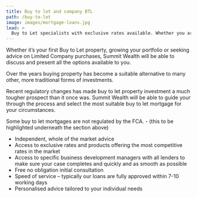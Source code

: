 ```yaml
---
title: Buy to let and company BTL
path: /buy-to-let
image: images/mortgage-loans.jpg
lead: >
  Buy to Let specialists with exclusive rates available. Whether you are investing in your first BTL or are an experienced landlord, we are here to help.
---
```


Whether it’s your first Buy to Let property, growing your portfolio or seeking advice on Limited Company purchases,
Summit Wealth will be able to discuss and present all the options available to you.

Over the years buying property has become a suitable alternative to many other, more traditional forms of investments.

Recent regulatory changes has made buy to let property investment a much tougher prospect than it once was.
Summit Wealth will be able to guide your through the process and select the most suitable buy to let mortgage for your
circumstances.

Some buy to let mortgages are not regulated by the FCA. - (this to be highlighted underneath the section above)

- Independent, whole of the market advice
- Access to exclusive rates and products offering the most competitive rates in the market
- Access to specific business development managers with all lenders to make sure your case completes and quickly
  and as smooth as possible
- Free no obligation initial consultation
- Speed of service – typically our loans are fully approved within 7-10 working days
- Personalised advice tailored to your individual needs
